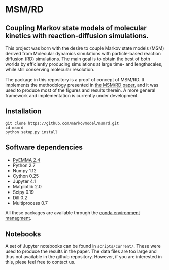 # MSM/RD
## Coupling Markov state models of molecular kinetics with reaction-diffusion simulations.

This project was born with the desire to couple Markov state models (MSM) derived from Molecular dynamics simulations with particle-based reaction diffusion (RD) simulations. The main goal is to obtain the best of both worlds by efficiently producing simulations at large time- and lengthscales, while still conserving molecular resolution.

The package in this repository is a proof of concept of MSM/RD. It implements the methodology presented in [the MSM/RD paper](https://doi.org/10.1063/1.5020294), and it was used to produce most of the figures and results therein. A more general framework and implementation is currently under development.

## Installation
```
git clone https://github.com/markovmodel/msmrd.git
cd msmrd
python setup.py install
```

## Software dependencies
- [PyEMMA 2.4](http://emma-project.org/latest/)
- Python 2.7 
- Numpy 1.12
- Cython 0.25
- Jupyter 4.1
- Matplotlib 2.0
- Scipy 0.19
- Dill 0.2 
- Multiprocess 0.7

All these packages are available through the [conda environment managment](https://conda.io/docs/).

## Notebooks
A set of Jupyter notebooks can be found in `scripts/current/`. These were used to produce the results in the paper. The data files are too large and thus not available in the github repository. However, if you are interested in this, plese feel free to contact us.
